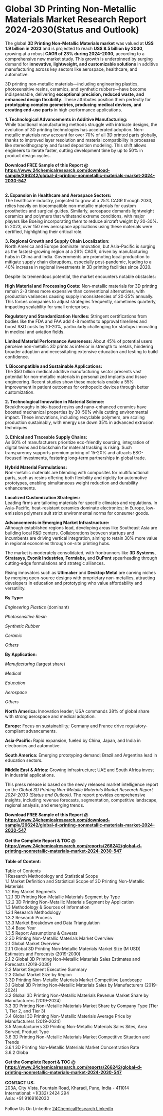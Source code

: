 <h1>Global 3D Printing Non-Metallic Materials Market Research Report 2024-2030(Status and Outlook)</h1><p>The global <strong>3D Printing Non-Metallic Materials market</strong> was valued at <strong>US$ 1.9 billion in 2023</strong> and is projected to reach <strong>US$ 8.5 billion by 2030</strong>, growing at a robust <strong>CAGR of 23% during 2024–2030</strong>, according to a comprehensive new market study. This growth is underpinned by surging demand for <strong>innovative, lightweight, and customizable solutions</strong> in additive manufacturing across key sectors like aerospace, healthcare, and automotive.</p><p>3D printing non-metallic materials—including engineering plastics, photosensitive resins, ceramics, and synthetic rubbers—have become indispensable, delivering <strong>exceptional precision, reduced waste, and enhanced design flexibility</strong>. These attributes position them perfectly for <strong>prototyping complex geometries, producing medical devices, and creating end-use parts</strong> in high-performance applications.</p><p><strong>1. Technological Advancements in Additive Manufacturing:</strong><br>
While traditional manufacturing methods struggle with intricate designs, the evolution of 3D printing technologies has accelerated adoption. Non-metallic materials now account for over 70% of all 3D printed parts globally, thanks to improved layer resolution and material compatibility in processes like stereolithography and fused deposition modeling. This shift allows engineers to iterate faster, cutting development time by up to 50% in product design cycles.</p><div><b>Download FREE Sample of this Report @ 
            <a href="https://www.24chemicalresearch.com/download-sample/266242/global-d-printing-nonmetallic-materials-market-2024-2030-547">
            https://www.24chemicalresearch.com/download-sample/266242/global-d-printing-nonmetallic-materials-market-2024-2030-547</a></b></div><br><p><strong>2. Expansion in Healthcare and Aerospace Sectors:</strong><br>
The healthcare industry, projected to grow at a 25% CAGR through 2030, relies heavily on biocompatible non-metallic materials for custom prosthetics and surgical guides. Similarly, aerospace demands lightweight ceramics and polymers that withstand extreme conditions, with major players like Boeing incorporating them to reduce aircraft weight by 20-30%. In 2023, over 150 new aerospace applications using these materials were certified, highlighting their critical role.</p><p><strong>3. Regional Growth and Supply Chain Localization:</strong><br>
North America and Europe dominate innovation, but Asia-Pacific is surging as the fastest-growing region at a 26% CAGR, driven by manufacturing hubs in China and India. Governments are promoting local production to mitigate supply chain disruptions, especially post-pandemic, leading to a 40% increase in regional investments in 3D printing facilities since 2020.</p><p>Despite its tremendous potential, the market encounters notable obstacles:</p><p><strong>High Material and Processing Costs:</strong> Non-metallic materials for 3D printing remain 2-3 times more expensive than conventional alternatives, with production variances causing supply inconsistencies of 20-25% annually. This forces companies to adjust strategies frequently, sometimes quarterly, impacting scalability for small enterprises.</p><p><strong>Regulatory and Standardization Hurdles:</strong> Stringent certifications from bodies like the FDA and FAA add 4-8 months to approval timelines and boost R&amp;D costs by 10-20%, particularly challenging for startups innovating in medical and aviation fields.</p><p><strong>Limited Material Performance Awareness:</strong> About 45% of potential users perceive non-metallic 3D prints as inferior in strength to metals, hindering broader adoption and necessitating extensive education and testing to build confidence.</p><p><strong>1. Biocompatible and Sustainable Applications:</strong><br>
The $50 billion medical additive manufacturing sector presents vast potential for non-metallic materials in personalized implants and tissue engineering. Recent studies show these materials enable a 55% improvement in patient outcomes for orthopedic devices through better customization.</p><p><strong>2. Technological Innovation in Material Science:</strong><br>
Breakthroughs in bio-based resins and nano-enhanced ceramics have boosted mechanical properties by 30-50% while cutting environmental impact. These innovations, including recyclable polymers, are scaling production sustainably, with energy use down 35% in advanced extrusion techniques.</p><p><strong>3. Ethical and Traceable Supply Chains:</strong><br>
As 60% of manufacturers prioritize eco-friendly sourcing, integration of digital twins and blockchain for material tracking is rising. Such transparency supports premium pricing of 15-20% and attracts ESG-focused investments, fostering long-term partnerships in global trade.</p><p><strong>Hybrid Material Formulations:</strong><br>
	Non-metallic materials are blending with composites for multifunctional parts, such as resins offering both flexibility and rigidity for automotive prototypes, enabling simultaneous weight reduction and durability enhancements.</p><p><strong>Localized Customization Strategies:</strong><br>
	Leading firms are tailoring materials for specific climates and regulations. In Asia-Pacific, heat-resistant ceramics dominate electronics; in Europe, low-emission polymers suit strict environmental norms for consumer goods.</p><p><strong>Advancements in Emerging Market Infrastructure:</strong><br>
	Although established regions lead, developing areas like Southeast Asia are building local R&amp;D centers. Collaborations between startups and incumbents are driving vertical integration, aiming to retain 30% more value in regional economies through on-site printing hubs.</p><p>The market is moderately consolidated, with frontrunners like <strong>3D Systems, Stratasys, Evonik Industries, Formlabs,</strong> and <strong>DuPont</strong> spearheading through cutting-edge formulations and strategic alliances.</p><p>Rising innovators such as <strong>Ultimaker</strong> and <strong>Desktop Metal</strong> are carving niches by merging open-source designs with proprietary non-metallics, attracting developers in education and prototyping who value affordability and versatility.</p><p><strong>By Type:</strong></p><p><em>Engineering Plastics</em> (dominant)</p><p><em>Photosensitive Resin</em></p><p><em>Synthetic Rubber</em></p><p><em>Ceramic</em></p><p><em>Others</em></p><p><strong>By Application:</strong></p><p><em>Manufacturing</em> (largest share)</p><p><em>Medical</em></p><p><em>Education</em></p><p><em>Aerospace</em></p><p><em>Others</em></p><p><strong>North America:</strong> Innovation leader; USA commands 38% of global share with strong aerospace and medical adoption.</p><p><strong>Europe:</strong> Focus on sustainability; Germany and France drive regulatory-compliant advancements.</p><p><strong>Asia-Pacific:</strong> Rapid expansion, fueled by China, Japan, and India in electronics and automotive.</p><p><strong>South America:</strong> Emerging prototyping demand; Brazil and Argentina lead in education sectors.</p><p><strong>Middle East &amp; Africa:</strong> Growing infrastructure; UAE and South Africa invest in industrial applications.</p><p>This press release is based on the newly released market intelligence report on the <em>Global 3D Printing Non-Metallic Materials Market Research Report 2024-2030 (Status and Outlook)</em>. The report provides comprehensive insights, including revenue forecasts, segmentation, competitive landscape, regional analysis, and emerging trends.</p><div><b>Download FREE Sample of this Report @ 
            <a href="https://www.24chemicalresearch.com/download-sample/266242/global-d-printing-nonmetallic-materials-market-2024-2030-547">
            https://www.24chemicalresearch.com/download-sample/266242/global-d-printing-nonmetallic-materials-market-2024-2030-547</a></b></div><br><div><b>Get the Complete Report & TOC @ 
            <a href="https://www.24chemicalresearch.com/reports/266242/global-d-printing-nonmetallic-materials-market-2024-2030-547">
            https://www.24chemicalresearch.com/reports/266242/global-d-printing-nonmetallic-materials-market-2024-2030-547</a></b></div><br>
            <b>Table of Content:</b><p>Table of Contents<br />
1 Research Methodology and Statistical Scope<br />
1.1 Market Definition and Statistical Scope of 3D Printing Non-Metallic Materials<br />
1.2 Key Market Segments<br />
1.2.1 3D Printing Non-Metallic Materials Segment by Type<br />
1.2.2 3D Printing Non-Metallic Materials Segment by Application<br />
1.3 Methodology & Sources of Information<br />
1.3.1 Research Methodology<br />
1.3.2 Research Process<br />
1.3.3 Market Breakdown and Data Triangulation<br />
1.3.4 Base Year<br />
1.3.5 Report Assumptions & Caveats<br />
2 3D Printing Non-Metallic Materials Market Overview<br />
2.1 Global Market Overview<br />
2.1.1 Global 3D Printing Non-Metallic Materials Market Size (M USD) Estimates and Forecasts (2019-2030)<br />
2.1.2 Global 3D Printing Non-Metallic Materials Sales Estimates and Forecasts (2019-2030)<br />
2.2 Market Segment Executive Summary<br />
2.3 Global Market Size by Region<br />
3 3D Printing Non-Metallic Materials Market Competitive Landscape<br />
3.1 Global 3D Printing Non-Metallic Materials Sales by Manufacturers (2019-2024)<br />
3.2 Global 3D Printing Non-Metallic Materials Revenue Market Share by Manufacturers (2019-2024)<br />
3.3 3D Printing Non-Metallic Materials Market Share by Company Type (Tier 1, Tier 2, and Tier 3)<br />
3.4 Global 3D Printing Non-Metallic Materials Average Price by Manufacturers (2019-2024)<br />
3.5 Manufacturers 3D Printing Non-Metallic Materials Sales Sites, Area Served, Product Type<br />
3.6 3D Printing Non-Metallic Materials Market Competitive Situation and Trends<br />
3.6.1 3D Printing Non-Metallic Materials Market Concentration Rate<br />
3.6.2 Globa</p><div><b>Get the Complete Report & TOC @ 
            <a href="https://www.24chemicalresearch.com/reports/266242/global-d-printing-nonmetallic-materials-market-2024-2030-547">
            https://www.24chemicalresearch.com/reports/266242/global-d-printing-nonmetallic-materials-market-2024-2030-547</a></b></div><br><b>CONTACT US:</b><br>
            203A, City Vista, Fountain Road, Kharadi, Pune, India - 411014<br>
            International: +1(332) 2424 294<br>
            Asia: +91 9169162030 <br><br>
            Follow Us On LinkedIn: <a href="https://www.linkedin.com/company/24chemicalresearch/">24ChemicalResearch LinkedIn</a>